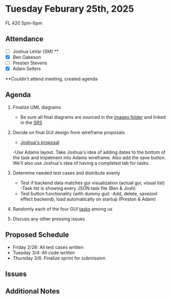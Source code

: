 # Tuesday Feburary 25th, 2025
FL 420 5pm-6pm

## Attendance
- [ ] Joshua LeVar (SM) **
- [x] Ben Oakeson
- [ ] Presten Stevens 
- [x] Adam Sellers

**Couldn't attend meeting, created agenda

## Agenda
1. Finalize UML diagrams
    - Be sure all final diagrams are sourced in the [images folder](/docs/images/) and linked in the [SRS](/docs/SRS.md)
2. Decide on final GUI design from wireframe proposals
    - [Joshua's proposal](/docs/images/TaskmasterWireframeJoshua.png)

    -Use Adams layout. Take Joshua's idea of adding dates to the bottom of the task and impelment into Adams wireframe. Also add the save button. We'll also use Joshua's idea of having a completed tab for tasks.

3. Determine needed test cases and distribute evenly

    - Test if backend data matches gui visualization (actual gui, visual list)
        -Task list is showing every JSON task file (Ben & Josh)
    - Test button functionality (with dummy gui)
        -Add, delete, save(onl effect backend), load automatically on startup (Preston & Adam)

4. Randomly each of the four GUI [tasks](/docs/milestone3Outline.md) among us 
5. Discuss any other pressing issues

## Proposed Schedule
- Friday 2/28: All test cases written
- Tuesday 3/4: All code written
- Thursday 3/6: Finalize sprint for submission

## Issues


## Additional Notes
